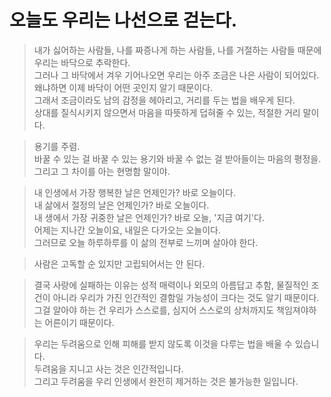 # 오늘도 우리는 나선으로 걷는다.

> 내가 싫어하는 사람들, 나를 짜증나게 하는 사람들, 나를 거절하는 사람들 때문에 우리는 바닥으로 추락한다.  
> 그러나 그 바닥에서 겨우 기어나오면 우리는 아주 조금은 나은 사람이 되어있다.  
> 왜냐하면 이제 바닥이 어떤 곳인지 알기 때문이다.  
> 그래서 조금이라도 남의 감정을 헤아리고, 거리를 두는 법을 배우게 된다.  
> 상대를 질식시키지 않으면서 마음을 따뜻하게 덥혀줄 수 있는, 적절한 거리 말이다.

> 용기를 주렴.  
> 바꿀 수 있는 걸 바꿀 수 있는 용기와 바꿀 수 없는 걸 받아들이는 마음의 평정을.  
> 그리고 그 차이를 아는 현명함 말이야.

> 내 인생에서 가장 행복한 날은 언제인가? 바로 오늘이다.  
> 내 삶에서 절정의 날은 언제인가? 바로 오늘이다.  
> 내 생에서 가장 귀중한 날은 언제인가? 바로 오늘, '지금 여기'다.  
> 어제는 지나간 오늘이요, 내일은 다가오는 오늘이다.  
> 그러므로 오늘 하루하루를 이 삶의 전부로 느끼며 살아야 한다.

> 사람은 고독할 순 있지만 고립되어서는 안 된다.

> 결국 사랑에 실패하는 이유는 성적 매력이나 외모의 아름답고 추함, 물질적인 조건이 아니라 우리가 가진 인간적인 결함일 가능성이 크다는 것도 알기 때문이다.  
> 그걸 알아야 하는 건 우리가 스스로를, 심지어 스스로의 상처까지도 책임져야하는 어른이기 때문이다.

> 우리는 두려움으로 인해 피해를 받지 않도록 이것을 다루는 법을 배울 수 있습니다.  
> 두려움을 지니고 사는 것은 인간적입니다.  
> 그리고 두려움을 우리 인생에서 완전히 제거하는 것은 불가능한 일입니다.
